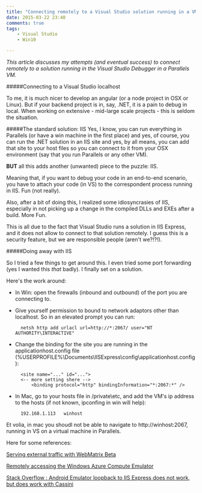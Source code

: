 ```yaml
---
title: "Connecting remotely to a Visual Studio solution running in a VM (say Parallels)"
date: 2015-03-22 23:40
comments: true
tags: 
	- Visual Studio
	- Win10

---
```

*This article discusses my attempts (and eventual success) to connect remotely to a solution running in the Visual Studio Debugger in a Parallels VM.*

#####Connecting to a Visual Studio localhost

To me, it is much nicer to develop an angular (or a node project in OSX or Linux). But if your backend project is in, say, .NET, it is a pain to debug in local. When working on extensive - mid-large scale projects - this is seldom the situation.

#####The standard solution: IIS
Yes, I know, you can run everything in Parallels (or have a win machine in the first place) and yes, of course, you can run the .NET solution in an IIS site and yes, by all means, you can add that site to your host files so you can connect to it from your OSX environment (say that you run Parallels or any other VM). 

**BUT** all this adds another (unwanted) piece to the puzzle: IIS.

Meaning that, if you want to debug your code in an end-to-end scenario, you have to attach your code (in VS) to the correspondent process running in IIS. Fun (not really).

Also, after a bit of doing this, I realized some idiosyncrasies of IIS, especially in not picking up a change in the compiled DLLs and EXEs after a build. More Fun.

This is all due to the fact that Visual Studio runs a solution in IIS Express, and it does not allow to connect to that solution remotely. I guess this is a security feature, but we are responsible people (aren't we?!?!).

#####Doing away with IIS

So I tried a few things to get around this. I even tried some port forwarding (yes I wanted this *that* badly). I finally set on a solution.

Here's the work around:

* In Win: open the firewalls (inbound and outbound) of the port you are connecting to.
* Give yourself permission to bound to network adaptors other than localhost. So in an elevated prompt you can run:

		netsh http add urlacl url=http://*:2067/ user="NT AUTHORITY\INTERACTIVE"  

* Change the binding for the site you are running in the applicationhost.config file (%USERPROFILE%\Documents\IISExpress\config\applicationhost.config):

		<site name="..." id="...">
		<-- more setting shere -->
			<binding protocol="http" bindingInformation="*:2067:*" />

* In Mac, go to your hosts file in /private\etc, and add the VM's ip address to the hosts (if not known, ipconfing in win will help):

		192.168.1.113   winhost


Et volia, in mac you shoudl not be able to navigate to http://winhost:2067, running in VS on a virtual machine in Parallels.

Here for some references:

[Serving external traffic with WebMatrix Beta](http://blogs.iis.net/vaidyg/archive/2010/07/29/serving-external-traffic-with-webmatrix-beta.aspx)

[Remotely accessing the Windows Azure Compute Emulator](http://fabriccontroller.net/blog/posts/remotely-accessing-the-windows-azure-compute-emulator/)

[Stack Overflow : Android Emulator loopback to IIS Express does not work, but does work with Cassini](http://stackoverflow.com/questions/6192726/android-emulator-loopback-to-iis-express-does-not-work-but-does-work-with-cassi/18958879#18958879)








